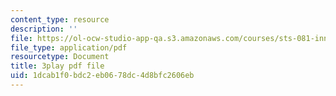 ```yaml
---
content_type: resource
description: ''
file: https://ol-ocw-studio-app-qa.s3.amazonaws.com/courses/sts-081-innovation-systems-for-science-technology-energy-manufacturing-and-health-spring-2017/1dcab1f0bdc2eb0678dc4d8bfc2606eb_w6_KvH6fFe0.pdf
file_type: application/pdf
resourcetype: Document
title: 3play pdf file
uid: 1dcab1f0-bdc2-eb06-78dc-4d8bfc2606eb
---
```

